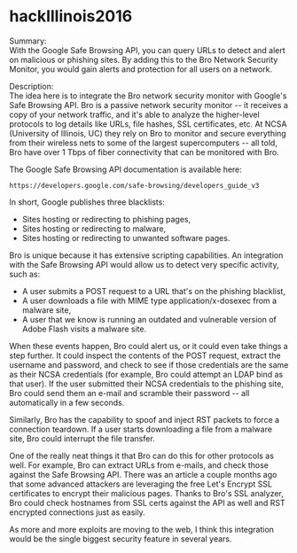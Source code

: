 # hackIllinois2016
Summary: <br/>
With the Google Safe Browsing API, you can query URLs to detect and alert on malicious or phishing sites. By adding this to the Bro Network Security Monitor, you would gain alerts and protection for all users on a network.

Description: <br/>
The idea here is to integrate the Bro network security monitor with Google's Safe Browsing API. Bro is a passive network security
monitor -- it receives a copy of your network traffic, and it's able to analyze the higher-level protocols to log details like URLs, file hashes, SSL certificates, etc. At NCSA (University of Illinois, UC) they rely on Bro to monitor and secure everything from their wireless nets to some of the largest supercomputers -- all told, Bro have over 1 Tbps of fiber connectivity that can be monitored with Bro.

The Google Safe Browsing API documentation is available here:

    https://developers.google.com/safe-browsing/developers_guide_v3

In short, Google publishes three blacklists:
  * Sites hosting or redirecting to phishing pages,
  * Sites hosting or redirecting to malware,
  * Sites hosting or redirecting to unwanted software pages.

Bro is unique because it has extensive scripting capabilities. An integration with the Safe Browsing API would allow us to detect very
specific activity, such as: 
  * A user submits a POST request to a URL that's on the phishing blacklist,
  * A user downloads a file with MIME type application/x-dosexec from a malware site,
  * A user that we know is running an outdated and vulnerable version of Adobe Flash visits a malware site.

When these events happen, Bro could alert us, or it could even take things a step further. It could inspect the contents of the POST
request, extract the username and password, and check to see if those credentials are the same as their NCSA credentials (for example, Bro could attempt an LDAP bind as that user). If the user submitted their NCSA credentials to the phishing site, Bro could send them an e-mail and scramble their password -- all automatically in a few seconds.

Similarly, Bro has the capability to spoof and inject RST packets to force a connection teardown. If a user starts downloading a file from a malware site, Bro could interrupt the file transfer.

One of the really neat things it that Bro can do this for other protocols as well. For example, Bro can extract URLs from e-mails, and
check those against the Safe Browsing API. There was an article a couple months ago that some advanced attackers are leveraging the free Let's Encrypt SSL certificates to encrypt their malicious pages. Thanks to Bro's SSL analyzer, Bro could check hostnames from SSL certs against the API as well and RST encrypted connections just as easily.

As more and more exploits are moving to the web, I think this integration would be the single biggest security feature in several
years.

